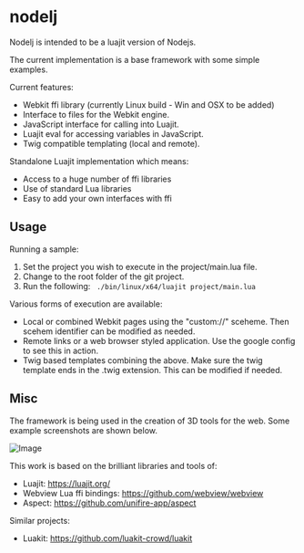 # nodelj

Nodelj is intended to be a luajit version of Nodejs. 

The current implementation is a base framework with some simple examples.

Current features:
- Webkit ffi library (currently Linux build - Win and OSX to be added)
- Interface to files for the Webkit engine.
- JavaScript interface for calling into Luajit.
- Luajit eval for accessing variables in JavaScript.
- Twig compatible templating (local and remote).

Standalone Luajit implementation which means:
- Access to a huge number of ffi libraries
- Use of standard Lua libraries
- Easy to add your own interfaces with ffi

## Usage

Running a sample:
1. Set the project you wish to execute in the project/main.lua file.
2. Change to the root folder of the git project.
3. Run the following:
``` ./bin/linux/x64/luajit project/main.lua```

Various forms of execution are available:
- Local or combined Webkit pages using the "custom://" sceheme. Then scehem identifier can be modified as needed. 
- Remote links or a web browser styled application. Use the google config to see this in action. 
- Twig based templates combining the above. Make sure the twig template ends in the .twig extension. This can be modified if needed.

## Misc

The framework is being used in the creation of 3D tools for the web. Some example screenshots are shown below. 

![Image](images/screenshots/scenarist-tool-dev-01.png)

This work is based on the brilliant libraries and tools of:
- Luajit:                       https://luajit.org/
- Webview Lua ffi bindings:     https://github.com/webview/webview
- Aspect:                       https://github.com/unifire-app/aspect

Similar projects:
- Luakit: https://github.com/luakit-crowd/luakit
